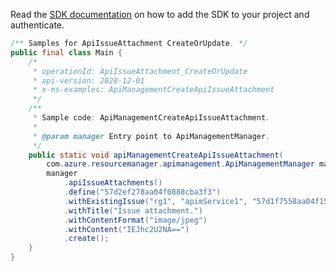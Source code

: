 Read the [SDK documentation](https://github.com/Azure/azure-sdk-for-java/blob/azure-resourcemanager-apimanagement_1.0.0-beta.2/sdk/apimanagement/azure-resourcemanager-apimanagement/README.md) on how to add the SDK to your project and authenticate.

```java
/** Samples for ApiIssueAttachment CreateOrUpdate. */
public final class Main {
    /*
     * operationId: ApiIssueAttachment_CreateOrUpdate
     * api-version: 2020-12-01
     * x-ms-examples: ApiManagementCreateApiIssueAttachment
     */
    /**
     * Sample code: ApiManagementCreateApiIssueAttachment.
     *
     * @param manager Entry point to ApiManagementManager.
     */
    public static void apiManagementCreateApiIssueAttachment(
        com.azure.resourcemanager.apimanagement.ApiManagementManager manager) {
        manager
            .apiIssueAttachments()
            .define("57d2ef278aa04f0888cba3f3")
            .withExistingIssue("rg1", "apimService1", "57d1f7558aa04f15146d9d8a", "57d2ef278aa04f0ad01d6cdc")
            .withTitle("Issue attachment.")
            .withContentFormat("image/jpeg")
            .withContent("IEJhc2U2NA==")
            .create();
    }
}
```

